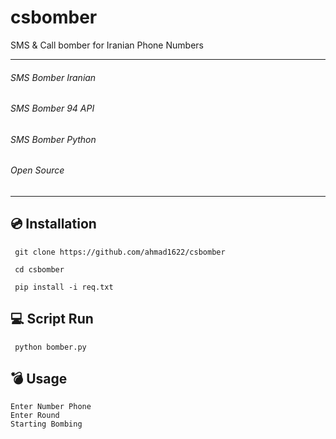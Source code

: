 # csbomber
SMS &amp; Call bomber for Iranian Phone Numbers
<hr>

###### SMS Bomber Iranian 
###### SMS Bomber 94 API
###### SMS Bomber Python
###### Open Source

<hr>

<h2>💿 Installation</h2>

```
 git clone https://github.com/ahmad1622/csbomber
```
```
 cd csbomber
```
```
 pip install -i req.txt
```

<h2>💻 Script Run</h2>

```
 python bomber.py
```
<h2>💣 Usage</h2>

```
Enter Number Phone 
Enter Round
Starting Bombing
```
